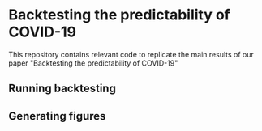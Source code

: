 # Backtesting the predictability of COVID-19

This repository contains relevant code to replicate the main results of our paper "Backtesting the predictability of COVID-19"

## Running backtesting

## Generating figures